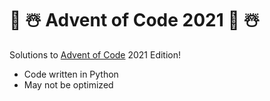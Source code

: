 # :christmas_tree: :snowman_with_snow: Advent of Code 2021 :christmas_tree: :snowman_with_snow:

Solutions to [Advent of Code](https://adventofcode.com/) 2021 Edition!

- Code written in Python
- May not be optimized

